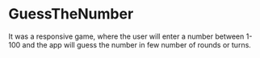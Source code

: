# GuessTheNumber
It was a responsive game, where the user will enter a number between 1-100 and the app will guess the number in few number of rounds or turns. 
